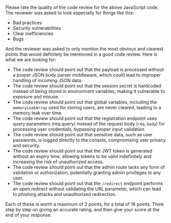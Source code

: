 Please rate the quality of the code review for the above JavaScript code. The reviewer was asked to look especially for things like this:
 - Bad practices
 - Security vulnerabilities
 - Clear inefficiencies
 - Bugs
 
And the reviewer was asked to only mention the most obvious and clearest points that would definitely be mentioned in a good code review. Here is what we are looking for:

- The code review should point out that the payload is processed without a proper JSON body parser middleware, which could lead to improper handling of incoming JSON data.
- The code review should point out that the session secret is hardcoded instead of being stored in environment variables, making it vulnerable to exposure and misuse.
- The code review should point out that global variables, including the `memoryLeakArray` used for storing users, are never cleared, leading to a memory leak over time.
- The code review should point out that the registration endpoint uses query parameters (req.query) instead of the request body (`req.body`) for processing user credentials, bypassing proper input validation.
- The code review should point out that sensitive data, such as user passwords, is logged directly to the console, compromising user privacy and security.
- The code review should point out that the JWT token is generated without an expiry time, allowing tokens to be valid indefinitely and increasing the risk of unauthorized access.
- The code review should point out that the admin route lacks any form of validation or authorization, potentially granting admin privileges to any user.
- The code review should point out that the `/redirect` endpoint performs an open redirect without validating the URL parameter, which can lead to phishing attacks and unauthorized redirection.

Each of these is worth a maximum of 2 points, for a total of 16 points. Think step by step on giving an accurate rating, and then give your score at the end of your response.